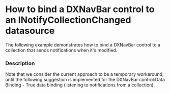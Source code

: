# How to bind a DXNavBar control to an INotifyCollectionChanged datasource


<p>The following example demonstrates how to bind a DXNavBar control to a collection that sends notifications when it's modified.</p>


<h3>Description</h3>

<p>Note that we consider the current approach to be a temporary workaround, until the following suggestion is implemented for the DXNavBar control:<a data-ticket="S31351">Data Binding - True data binding (listening to notifications from a collection)</a>.</p>

<br/>


